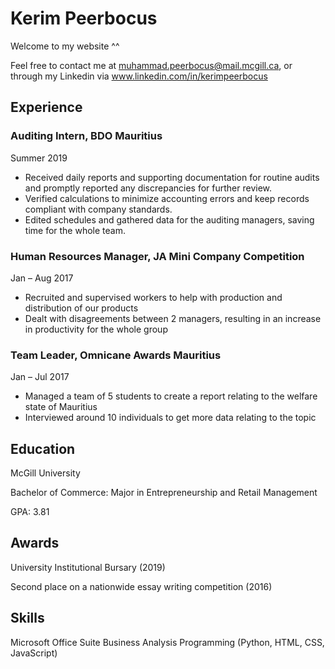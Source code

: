 # Kerim Peerbocus

Welcome to my website ^^

Feel free to contact me at muhammad.peerbocus@mail.mcgill.ca, or through my Linkedin via www.linkedin.com/in/kerimpeerbocus

## Experience

### Auditing Intern, BDO Mauritius

Summer 2019

- Received daily reports and supporting documentation for routine audits and promptly reported any discrepancies for further review.
- Verified calculations to minimize accounting errors and keep records compliant with company standards.
- Edited schedules and gathered data for the auditing managers, saving time for the whole team. 

### Human Resources Manager, JA Mini Company Competition 

Jan – Aug 2017

- Recruited and supervised workers to help with production and distribution of our products
- Dealt with disagreements between 2 managers, resulting in an increase in productivity for the whole group

### Team Leader, Omnicane Awards Mauritius

Jan – Jul 2017

- Managed a team of 5 students to create a report relating to the welfare state of Mauritius
- Interviewed around 10 individuals to get more data relating to the topic


## Education

McGill University

Bachelor of Commerce: Major in Entrepreneurship and Retail Management

GPA: 3.81


## Awards

University Institutional Bursary (2019)

Second place on a nationwide essay writing competition (2016)


## Skills

Microsoft Office Suite
Business Analysis
Programming (Python, HTML, CSS, JavaScript)
